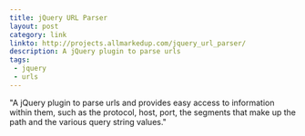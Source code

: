 ```yaml
---
title: jQuery URL Parser
layout: post
category: link
linkto: http://projects.allmarkedup.com/jquery_url_parser/
description: A jQuery plugin to parse urls
tags:
 - jquery
 - urls
---
```

"A jQuery plugin to parse urls and provides easy access to information within them, such as the protocol, host, port, the segments that make up the path and the various query string values."
